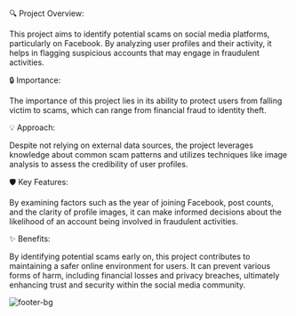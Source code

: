 🔍 Project Overview:

This project aims to identify potential scams on social media platforms, particularly on Facebook. By analyzing user profiles and their activity, it helps in flagging suspicious accounts that may engage in fraudulent activities.

🔒 Importance:

The importance of this project lies in its ability to protect users from falling victim to scams, which can range from financial fraud to identity theft.

💡 Approach:

Despite not relying on external data sources, the project leverages knowledge about common scam patterns and utilizes techniques like image analysis to assess the credibility of user profiles.

🛡️ Key Features:

By examining factors such as the year of joining Facebook, post counts, and the clarity of profile images, it can make informed decisions about the likelihood of an account being involved in fraudulent activities.

✨ Benefits:

By identifying potential scams early on, this project contributes to maintaining a safer online environment for users. It can prevent various forms of harm, including financial losses and privacy breaches, ultimately enhancing trust and security within the social media community.

![footer-bg](https://github.com/r0han01/Decision-Making-Models/assets/168735672/01a45703-f706-4c79-b8b3-b9bdb34fc8fd)


